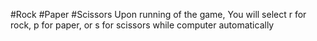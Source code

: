 #Rock #Paper #Scissors
Upon running of the game, You will select r for rock, p for paper, or s for scissors while computer automatically 